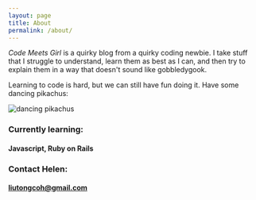 ```yaml
---
layout: page
title: About
permalink: /about/
---
```


*Code Meets Girl* is a quirky blog from a quirky coding newbie. I take stuff that I struggle to understand, learn them as best as I can, and then try to explain them in a way that doesn't sound like gobbledygook.

Learning to code is hard, but we can still have fun doing it. Have some dancing pikachus:

![dancing pikachus](/images/dancing_pikachus.gif)

### Currently learning:

#### Javascript, Ruby on Rails


### Contact Helen:

#### [liutongcoh@gmail.com](mailto:liutongcoh@gmail.com)

